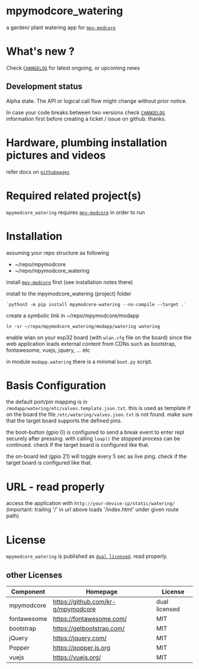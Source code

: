 
# mpymodcore_watering

a garden/ plant watering app for [`mpy-modcore`](https://github.com/kr-g/mpymodcore)


# What's new ?

Check
[`CHANGELOG`](https://github.com/kr-g/mpymodcore_watering/blob/master/CHANGELOG.md)
for latest ongoing, or upcoming news


## Development status

Alpha state. 
The API or logical call flow might change without prior notice.

In case your code breaks between two versions check
[`CHANGELOG`](https://github.com/kr-g/mpymodcore_watering/blob/master/CHANGELOG.md)
information first before creating a ticket / issue on github. thanks.


# Hardware, plumbing installation pictures and videos

refer docs on [`githubpages`](https://kr-g.github.io/mpymodcore_watering/)


# Required related project(s)

`mpymodcore_watering` requires [`mpy-modcore`](https://github.com/kr-g/mpymodcore)
in order to run



# Installation

assuming your repo structure as following
    
- ~/repo/mpymodcore
- ~/repo/mpymodcore_watering

install [`mpy-modcore`](https://github.com/kr-g/mpymodcore)
first (see installation notes there)

install to the mpymodcore_watering (project) folder
    
    `python3 -m pip install mpymodcore-watering --no-compile --target .` 
     
create a symbolic link in ~/repo/mpymodcore/modapp
    
    ln -sr ~/repo/mpymodcore_watering/modapp/watering watering

enable wlan on your esp32 board (with `wlan.cfg` file on the board)
since the web application loads external content from CDNs
such as bootstrap, fontawesome, vuejs, jquery, ... etc

in module `modapp.watering` there is a minimal `boot.py` script.

# Basis Configuration

the default port/pin mapping is in `/modapp/watering/etc/valves.template.json.txt`.
this is used as template if on the board the file `/etc/watering/valves.json.txt`
is not found. make sure that the target board supports the defined pins.

the boot-button (gpio 0) is configured to send a break event to enter repl
securely after pressing. with calling `loop()` the stopped process can be
continued. check if the target board is configured like that.

the on-board led (gpio 21) will toggle every 5 sec as live ping.
check if the target board is configured like that.


# URL - read properly

access the application with `http://your-device-ip/static/watering/`
(important: trailing '/' in url above loads '/index.html' under given route path)


# License

`mpymodcore_watering` is published as
[`dual licensed`](https://github.com/kr-g/mpymodcore_watering/blob/master/LICENSE).
read properly.
    
## other Licenses

|Component  |Homepage   |License|
|---|---|---|
mpymodcore| https://github.com/kr-g/mpymodcore| dual licensed | 
fontawesome| https://fontawesome.com/| MIT | 
bootstrap| https://getbootstrap.com/| MIT | 
jQuery| https://jquery.com/| MIT | 
Popper| https://popper.js.org|      MIT | 
vuejs| https://vuejs.org/| MIT | 


